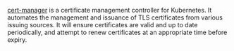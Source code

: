[cert-manager](https://cert-manager.io/) is a certificate management controller for Kubernetes. It automates the management and issuance of TLS certificates from various issuing sources. It will ensure certificates are valid and up to date periodically, and attempt to renew certificates at an appropriate time before expiry.